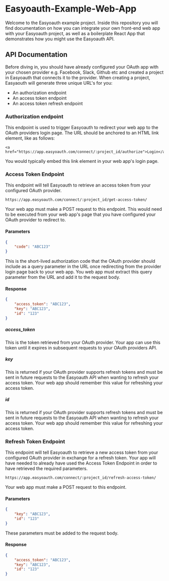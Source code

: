 # Easyoauth-Example-Web-App
Welcome to the Easyoauth example project. Inside this repository you will find documentation on how you can integrate your own front-end web app with your Easyoauth project, as well as a boilerplate React App that demonstrates how you might use the Easyoauth API.

## API Documentation
Before diving in, you should have already configured your OAuth app with your chosen provider e.g. Facebook, Slack, Github etc and created a project in Easyoauth that connects it to the provider.
When creating a project, Easyaouth will generate three unique URL's for you:

- An authorization endpoint
- An access token endpoint
- An access token refresh endpoint

### Authorization endpoint
This endpoint is used to trigger Easyoauth to redirect your web app to the OAuth providers login page.
The URL should be anchored to an HTML link element, like as follows:

```
<a href="https://app.easyoauth.com/connect/:project_id/authorize">Login</a>
```

You would typically embed this link element in your web app's login page.

### Access Token Endpoint
This endpoint will tell Easyoauth to retrieve an access token from your configured OAuth provider.

```
https://app.easyoauth.com/connect/:project_id/get-access-token/
```

Your web app must make a POST request to this endpoint. This would need to be executed from your web app's page that
you have configured your OAuth provider to redirect to.

#### Parameters
```json
{
    "code": "ABC123"
}
```
This is the short-lived authorization code that the OAuth provider should include as a query parameter in the URL once redirecting from the provider login page back to your web app. You web app must extract this query parameter from the URL and add it to the request body.

#### Response
```json
{
    "access_token": "ABC123",
    "key": "ABC123",
    "id": "123"
}
```

##### access_token
This is the token retrieved from your OAuth provider. Your app can use this token until it expires in subsequent requests to your OAuth providers API.

##### key
This is returned if your OAuth provider supports refresh tokens and must be sent in future requests to the Easyoauth API when wanting to refresh your access token. Your web app should remember this value for refreshing your access token.

##### id
This is returned if your OAuth provider supports refresh tokens and must be sent in future requests to the Easyoauth API when wanting to refresh your access token. Your web app should remember this value for refreshing your access token.

### Refresh Token Endpoint
This endpoint will tell Easyoauth to retrieve a new access token from your configured OAuth provider in exchange for a refresh token.
Your app will have needed to already have used the Access Token Endpoint in order to have retrieved the required parameters.

```
https://app.easyoauth.com/connect/:project_id/refresh-access-token/
```

Your web app must make a POST request to this endpoint.

#### Parameters
```json
{
    "key": "ABC123",
    "id": "123"
}
```

These parameters must be added to the request body.

#### Response
```json
{
    "access_token": "ABC123",
    "key": "ABC123",
    "id": "123"
}
```


